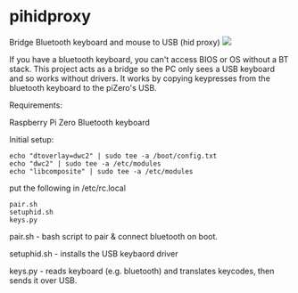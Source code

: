 # pihidproxy
Bridge Bluetooth keyboard and mouse to USB (hid proxy)
![](https://i.imgur.com/cpGkjXwm.png)

If you have a bluetooth keyboard, you can't access BIOS or OS without a BT stack.
This project acts as a bridge so the PC only sees a USB keyboard and so works without drivers.
It works by copying keypresses from the bluetooth keyboard to the piZero's USB.

Requirements:

Raspberry Pi Zero
Bluetooth keyboard

Initial setup:

    echo "dtoverlay=dwc2" | sudo tee -a /boot/config.txt
    echo "dwc2" | sudo tee -a /etc/modules
    echo "libcomposite" | sudo tee -a /etc/modules

put the following in /etc/rc.local

    pair.sh
    setuphid.sh
    keys.py

pair.sh - bash script to pair & connect bluetooth on boot.

setuphid.sh - installs the USB keybaord driver

keys.py - reads keyboard (e.g. bluetooth) and translates keycodes, then sends it over USB.
